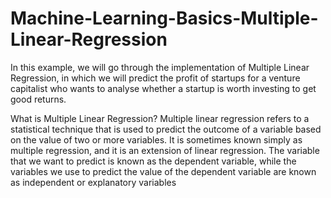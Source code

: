 # Machine-Learning-Basics-Multiple-Linear-Regression
In this example, we will go through the implementation of Multiple Linear Regression, in which we will predict the profit of startups for a venture capitalist who wants to analyse whether a startup is worth investing to get good returns.


What is Multiple Linear Regression?
Multiple linear regression refers to a statistical technique that is used to predict the outcome of a variable based on the value of two or more variables. It is sometimes known simply as multiple regression, and it is an extension of linear regression. The variable that we want to predict is known as the dependent variable, while the variables we use to predict the value of the dependent variable are known as independent or explanatory variables
